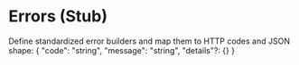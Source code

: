# Errors (Stub)
Define standardized error builders and map them to HTTP codes and JSON shape:
{ "code": "string", "message": "string", "details"?: {} }
